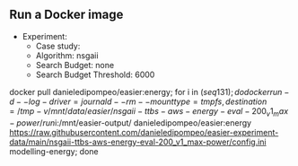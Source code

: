 
## Run a Docker image

 - Experiment: 
   - Case study: 
   - Algorithm: nsgaii
   - Search Budget: none
   - Search Budget Threshold: 6000

docker pull danieledipompeo/easier:energy; for i in $(seq 1 31); do docker run -d --log-driver=journald --rm --mount type=tmpfs,destination=/tmp -v /mnt/data/easier/nsgaii-ttbs-aws-energy-eval-200_v1_max-power/run$i:/mnt/easier-output/ danieledipompeo/easier:energy https://raw.githubusercontent.com/danieledipompeo/easier-experiment-data/main/nsgaii-ttbs-aws-energy-eval-200_v1_max-power/config.ini modelling-energy; done 

